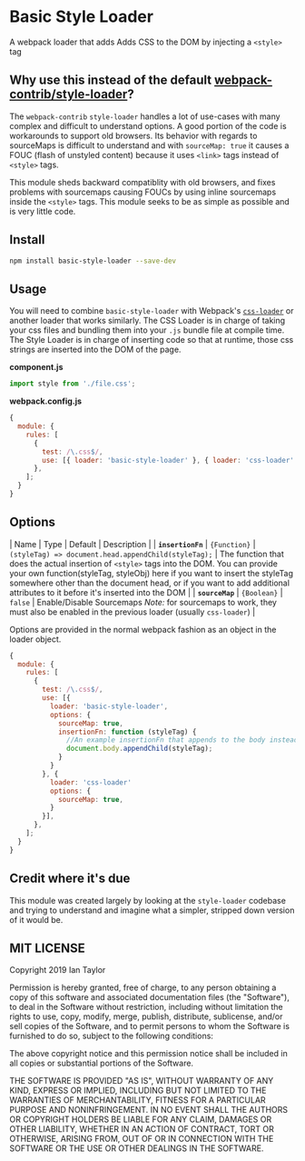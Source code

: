 # Basic Style Loader
A webpack loader that adds Adds CSS to the DOM by injecting a `<style>` tag

## Why use this instead of the default [webpack-contrib/style-loader](https://github.com/webpack-contrib/style-loader)?
The `webpack-contrib` `style-loader` handles a lot of use-cases with many complex and difficult to understand options.  A good portion of the code is workarounds to support old browsers.  Its behavior with regards to sourceMaps is difficult to understand and with `sourceMap: true` it causes a FOUC (flash of unstyled content) because it uses `<link>` tags instead of `<style>` tags. 

This module sheds backward compatiblity with old browsers, and fixes problems with sourcemaps causing FOUCs by using inline sourcemaps inside the `<style>` tags.  This module seeks to be as simple as possible and is very little code.

## Install
```bash
npm install basic-style-loader --save-dev
```

## Usage
You will need to combine `basic-style-loader` with Webpack's [`css-loader`](https://github.com/webpack/css-loader) or another loader that works similarly. The CSS Loader is in charge of taking your css files and bundling them into your `.js` bundle file at compile time.  The Style Loader is in charge of inserting code so that at runtime, those css strings are inserted into the DOM of the page.

**component.js**
```js
import style from './file.css';
```

**webpack.config.js**
```js
{
  module: {
    rules: [
      {
        test: /\.css$/,
        use: [{ loader: 'basic-style-loader' }, { loader: 'css-loader' }],
      },
    ];
  }
}
```

## Options

| Name               | Type          | Default          | Description                                           |
| **`insertionFn`**  | `{Function}`  | `(styleTag) => document.head.appendChild(styleTag);`    | The function that does the actual insertion of `<style>` tags into the DOM.  You can provide your own function(styleTag, styleObj) here if you want to insert the styleTag somewhere other than the document head, or if you want to add additional attributes to it before it's inserted into the DOM |
| **`sourceMap`**    | `{Boolean}`   | `false`          | Enable/Disable Sourcemaps *Note:* for sourcemaps to work, they must also be enabled in the previous loader (usually `css-loader`) |                                                                

Options are provided in the normal webpack fashion as an object in the loader object.  

```js
{
  module: {
    rules: [
      {
        test: /\.css$/,
        use: [{
          loader: 'basic-style-loader',
          options: {
            sourceMap: true,
            insertionFn: function (styleTag) {
              //An example insertionFn that appends to the body instead of the head
              document.body.appendChild(styleTag);
            }
          } 
        }, {
          loader: 'css-loader'
          options: {
            sourceMap: true,
          }
        }],
      },
    ];
  }
}
```

## Credit where it's due
This module was created largely by looking at the `style-loader` codebase and trying to understand and imagine what a simpler, stripped down version of it would be.

## MIT LICENSE
Copyright 2019 Ian Taylor

Permission is hereby granted, free of charge, to any person obtaining a copy of this software and associated documentation files (the "Software"), to deal in the Software without restriction, including without limitation the rights to use, copy, modify, merge, publish, distribute, sublicense, and/or sell copies of the Software, and to permit persons to whom the Software is furnished to do so, subject to the following conditions:

The above copyright notice and this permission notice shall be included in all copies or substantial portions of the Software.

THE SOFTWARE IS PROVIDED "AS IS", WITHOUT WARRANTY OF ANY KIND, EXPRESS OR IMPLIED, INCLUDING BUT NOT LIMITED TO THE WARRANTIES OF MERCHANTABILITY, FITNESS FOR A PARTICULAR PURPOSE AND NONINFRINGEMENT. IN NO EVENT SHALL THE AUTHORS OR COPYRIGHT HOLDERS BE LIABLE FOR ANY CLAIM, DAMAGES OR OTHER LIABILITY, WHETHER IN AN ACTION OF CONTRACT, TORT OR OTHERWISE, ARISING FROM, OUT OF OR IN CONNECTION WITH THE SOFTWARE OR THE USE OR OTHER DEALINGS IN THE SOFTWARE.